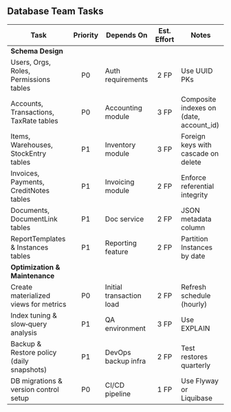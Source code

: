 
## Database Team Tasks

| Task                                            | Priority | Depends On                     | Est. Effort | Notes                                     |
|-------------------------------------------------|:--------:|--------------------------------|:-----------:|-------------------------------------------|
| **Schema Design**                               |          |                                |             |                                           |
| Users, Orgs, Roles, Permissions tables          | P0       | Auth requirements              | 2 FP        | Use UUID PKs                              |
| Accounts, Transactions, TaxRate tables          | P0       | Accounting module              | 3 FP        | Composite indexes on (date, account_id)   |
| Items, Warehouses, StockEntry tables            | P1       | Inventory module               | 3 FP        | Foreign keys with cascade on delete       |
| Invoices, Payments, CreditNotes tables          | P1       | Invoicing module               | 2 FP        | Enforce referential integrity             |
| Documents, DocumentLink tables                  | P1       | Doc service                    | 2 FP        | JSON metadata column                      |
| ReportTemplates & Instances tables              | P1       | Reporting feature              | 2 FP        | Partition Instances by date               |
| **Optimization & Maintenance**                  |          |                                |             |                                           |
| Create materialized views for metrics           | P0       | Initial transaction load       | 2 FP        | Refresh schedule (hourly)                 |
| Index tuning & slow‑query analysis              | P1       | QA environment                 | 3 FP        | Use EXPLAIN                               |
| Backup & Restore policy (daily snapshots)       | P1       | DevOps backup infra            | 2 FP        | Test restores quarterly                   |
| DB migrations & version control setup           | P0       | CI/CD pipeline                 | 1 FP        | Use Flyway or Liquibase                   |


